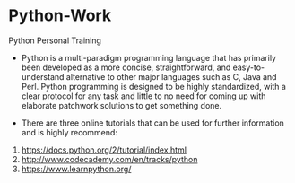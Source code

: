 # Python-Work
Python Personal Training

* Python is a multi-paradigm programming language that has primarily been developed as a more concise, straightforward, and easy-to-understand alternative to other major languages such as C, Java and Perl. Python programming is designed to be highly standardized, with a clear protocol for any task and little to no need for coming up with elaborate patchwork solutions to get something done.

* There are three online tutorials that can be used for further information and is highly recommend:

1. https://docs.python.org/2/tutorial/index.html
2. http://www.codecademy.com/en/tracks/python
3. https://www.learnpython.org/

